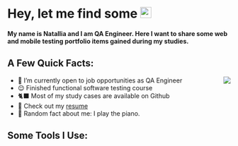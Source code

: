# Hey, let me find some <img src="https://camo.githubusercontent.com/d28c78b0922e2516496c4f6398e8d406b330d88f263bc6def83f0128b57eee8b/68747470733a2f2f656d2d636f6e74656e742e7a6f626a2e6e65742f736f757263652f6d6963726f736f66742d7465616d732f3336332f6c6164792d626565746c655f31663431652e706e67" height="25" data-canonical-src="https://em-content.zobj.net/source/microsoft-teams/363/lady-beetle_1f41e.png" style="max-width: 100%;">
#### My name is Natallia and I am QA Engineer. Here I want to share some web and mobile testing portfolio items gained during my studies.
## A Few Quick Facts:
* 🌱 I’m currently open to job opportunities as QA Engineer <img align="right" src="https://media.giphy.com/media/4tukqxi10zq2gcHjX1/giphy.gif" wigth="100"/>
* 😌 Finished functional software testing course
* 🐈‍⬛ Most of my study cases are available on Github
* 📙 Check out my [resume](https://drive.google.com/file/d/1YxcaFlwhVH72yLEMlSmp5XTNC08xdftW/view?usp=sharing)
* 🎹 Random fact about me: I play the piano.
## Some Tools I Use:

<!--
**NatalliaKrotsik/NatalliaKrotsik** is a ✨ _special_ ✨ repository because its `README.md` (this file) appears on your GitHub profile.


Here are some ideas to get you started:

- 🔭 I’m currently working on ...
- 🌱 I’m currently learning ...
- 👯 I’m looking to collaborate on ...
- 🤔 I’m looking for help with ...
- 💬 Ask me about ...
- 📫 How to reach me: ...
- 😄 Pronouns: ...
- ⚡ Fun fact: ...
-->
